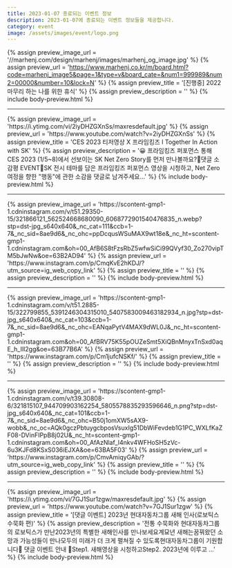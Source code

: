 ```yaml
---
title: 2023-01-07 종료되는 이벤트 정보
description: 2023-01-07에 종료되는 이벤트 정보들을 제공합니다.
category: event
image: /assets/images/event/logo.png
---
```

{% assign preview_image_url = '//marhenj.com/design/marhenj/images/marhenj_og_image.jpg' %}
{% assign preview_url = 'https://www.marhenj.co.kr/m/board.html?code=marhenj_image5&page=1&type=v&board_cate=&num1=999989&num2=00000&number=10&lock=N' %}
{% assign preview_title = '[진행중] 2022 마무리 하는 나를 위한 휴식' %}
{% assign preview_description = '' %}
{% include body-preview.html %}
<hr>{% assign preview_image_url = 'https://i.ytimg.com/vi/2iyDHZGXnSs/maxresdefault.jpg' %}
{% assign preview_url = 'https://www.youtube.com/watch?v=2iyDHZGXnSs' %}
{% assign preview_title = 'CES 2023 티저영상 X 프라임킹즈 l Together In Action with SK' %}
{% assign preview_description = '😀 프라임킹즈 퍼포먼스 통해 CES 2023 (1/5~8)에서 선보이는 SK Net Zero Story를 먼저 만나볼까요?🎉댓글 소감평 EVENT🎉SK 전시 테마를 담은 프라임킹즈 퍼포먼스 영상을 시청하고, Net Zero 여정을 향한 &quot;행동&quot;에 관한 소감을 댓글로 남겨주세요...' %}
{% include body-preview.html %}
<hr>{% assign preview_image_url = 'https://scontent-gmp1-1.cdninstagram.com/v/t51.29350-15/321866121_562524668680090_6068772901540476835_n.webp?stp=dst-jpg_s640x640&amp;_nc_cat=111&amp;ccb=1-7&amp;_nc_sid=8ae9d6&amp;_nc_ohc=ppDcqusWSuMAX9wt18e&amp;_nc_ht=scontent-gmp1-1.cdninstagram.com&amp;oh=00_AfB6S8tFzsRbZ5wfwSiCi99QVyf30_Zo270vipTM5bJwNw&amp;oe=63B2AD94' %}
{% assign preview_url = 'https://www.instagram.com/p/CmqKvE2hKDJ/?utm_source=ig_web_copy_link' %}
{% assign preview_title = '' %}
{% assign preview_description = '' %}
{% include body-preview.html %}
<hr>{% assign preview_image_url = 'https://scontent-gmp1-1.cdninstagram.com/v/t51.2885-15/322799855_5391246304315010_5407583009463182934_n.jpg?stp=dst-jpg_s640x640&amp;_nc_cat=103&amp;ccb=1-7&amp;_nc_sid=8ae9d6&amp;_nc_ohc=EANqaPytV4MAX9dWL0J&amp;_nc_ht=scontent-gmp1-1.cdninstagram.com&amp;oh=00_AfBRV75K55pOUZeSmt5XiQBnMnyxTnSxd0aqE_h_IlI2gg&amp;oe=63B77B6A' %}
{% assign preview_url = 'https://www.instagram.com/p/Cm1jufcNSKf/' %}
{% assign preview_title = '' %}
{% assign preview_description = '' %}
{% include body-preview.html %}
<hr>{% assign preview_image_url = 'https://scontent-gmp1-1.cdninstagram.com/v/t39.30808-6/321815107_944709903162254_5805578835293596646_n.png?stp=dst-jpg_s640x640&amp;_nc_cat=101&amp;ccb=1-7&amp;_nc_sid=8ae9d6&amp;_nc_ohc=B50j1omXW5sAX9-wobb&amp;_nc_oc=AQk0gczPbtuygcbposVsuxIg51DbWiFevdeb1G1PC_WXLfKaZF08-DVinFIPpB8j02U&amp;_nc_ht=scontent-gmp1-1.cdninstagram.com&amp;oh=00_AfAzNlaf_l4nkv4WFHoSH5zVc-6u3KJFd8KSxS036iEJXA&amp;oe=63BA5F03' %}
{% assign preview_url = 'https://www.instagram.com/p/CmvAmiqyGAb/?utm_source=ig_web_copy_link' %}
{% assign preview_title = '' %}
{% assign preview_description = '' %}
{% include body-preview.html %}
<hr>{% assign preview_image_url = 'https://i.ytimg.com/vi/7GJ1Sur1zgw/maxresdefault.jpg' %}
{% assign preview_url = 'https://www.youtube.com/watch?v=7GJ1Sur1zgw' %}
{% assign preview_title = '[댓글 이벤트] 2023년 현대자동차그룹 새해 인사(로보틱스 수묵화 편)' %}
{% assign preview_description = '전통 수묵화와 현대자동차그룹의 로보틱스가 만난2023년의 특별한 새해인사를 만나보세요계묘년 새해는꿈꿔왔던 소망과 가능성들이 만나모두의 미래가 더 크게 펼쳐질 수 있도록현대자동차그룹이 기원합니다📣 댓글 이벤트 안내 📣Step1. 새해영상을 시청하고Step2. 2023년에 이루고 ...' %}
{% include body-preview.html %}